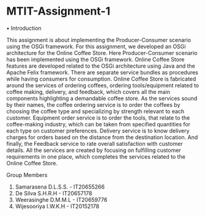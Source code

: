 # MTIT-Assignment-1

•	Introduction

This assignment is about implementing the Producer-Consumer scenario using the OSGi framework. For this assignment, we developed an OSGi architecture for the Online Coffee Store.
Here Producer-Consumer scenario has been implemented using the OSGi framework. Online Coffee Store features are developed related to the OSGi architecture using Java and the Apache Felix framework. There are separate service bundles as procedures while having consumers for consumption.
Online Coffee Store is fabricated around the services of ordering coffees, ordering tools/equipment related to coffee making, delivery, and feedback, which covers all the main components highlighting a demandable coffee store. As the services sound by their names, the coffee ordering service is to order the coffees by choosing the coffee type and specializing by strength relevant to each customer. Equipment order service is to order the tools, that relate to the coffee-making industry, which can be taken from specified quantities for each type on customer preferences. Delivery service is to know delivery charges for orders based on the distance from the destination location. And finally, the Feedback service to rate overall satisfaction with customer details.
All the services are created by focusing on fulfilling customer requirements in one place, which completes the services related to the Online Coffee Store.

Group Members
1. Samarasena D.L.S.S. - IT20655266
2. De Silva S.H.R.H - IT20657178
3. Weerasinghe D.M.M.L - IT20659776
4. Wijesooriya I.W.K.H - IT20152178

